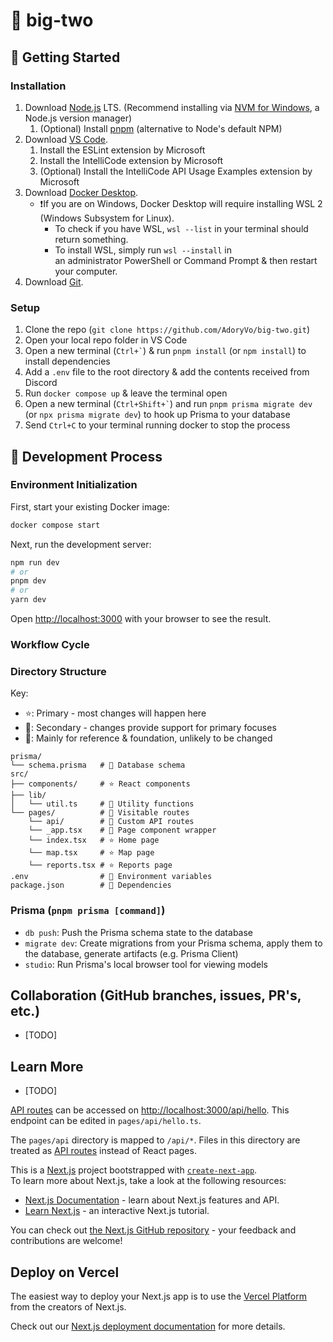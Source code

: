 # 🎴 big-two

## 🚀 Getting Started

### Installation

1. Download [Node.js](https://nodejs.org/en/) LTS. (Recommend installing via [NVM for Windows](https://github.com/coreybutler/nvm-windows), a Node.js version manager)
    1. (Optional) Install [pnpm](https://pnpm.io/installation#using-corepack) (alternative to Node's default NPM)
2. Download [VS Code](https://code.visualstudio.com/).
    1. Install the ESLint extension by Microsoft
    2. Install the IntelliCode extension by Microsoft
    3. (Optional) Install the IntelliCode API Usage Examples extension by Microsoft
3. Download [Docker Desktop](https://www.docker.com/products/docker-desktop).
    - ❗If you are on Windows, Docker Desktop will require installing WSL 2 (Windows Subsystem for Linux). 
      - To check if you have WSL, `wsl --list` in your terminal should return something. 
      - To install WSL, simply run `wsl --install` in an administrator PowerShell or Command Prompt & then restart your computer. 
4. Download [Git](https://git-scm.com/downloads).

### Setup

1. Clone the repo (`git clone https://github.com/AdoryVo/big-two.git`)
2. Open your local repo folder in VS Code
3. Open a new terminal (`` Ctrl+` ``) & run `pnpm install` (or `npm install`) to install dependencies
4. Add a `.env` file to the root directory & add the contents received from Discord
5. Run `docker compose up` & leave the terminal open
6. Open a new terminal (`` Ctrl+Shift+` ``) and run `pnpm prisma migrate dev` (or `npx prisma migrate dev`) to hook up Prisma to your database
7. Send `Ctrl+C` to your terminal running docker to stop the process

## 👷 Development Process

### Environment Initialization

First, start your existing Docker image:

```bash
docker compose start
```

Next, run the development server:

```bash
npm run dev
# or
pnpm dev
# or
yarn dev
```

Open [http://localhost:3000](http://localhost:3000) with your browser to see the result.

### Workflow Cycle

### Directory Structure

Key:
- ⭐: Primary - most changes will happen here
- 📝: Secondary - changes provide support for primary focuses
- 📄: Mainly for reference & foundation, unlikely to be changed
```
prisma/
└── schema.prisma   # 📄 Database schema
src/
├── components/     # ⭐ React components
├── lib/
│   └── util.ts     # 📝 Utility functions
└── pages/          # 📄 Visitable routes
    └── api/        # 📝 Custom API routes
    └── _app.tsx    # 📄 Page component wrapper
    └── index.tsx   # ⭐ Home page
    └── map.tsx     # ⭐ Map page
    └── reports.tsx # ⭐ Reports page
.env                # 📝 Environment variables
package.json        # 📄 Dependencies
```

### Prisma (`pnpm prisma [command]`)
- `db push`: Push the Prisma schema state to the database
- `migrate dev`: Create migrations from your Prisma schema, apply them to the database, generate artifacts (e.g. Prisma Client)
- `studio`: Run Prisma's local browser tool for viewing models

## Collaboration (GitHub branches, issues, PR's, etc.)

- [TODO]

## Learn More

- [TODO]

[API routes](https://nextjs.org/docs/api-routes/introduction) can be accessed on [http://localhost:3000/api/hello](http://localhost:3000/api/hello). This endpoint can be edited in `pages/api/hello.ts`.

The `pages/api` directory is mapped to `/api/*`. Files in this directory are treated as [API routes](https://nextjs.org/docs/api-routes/introduction) instead of React pages.

This is a [Next.js](https://nextjs.org/) project bootstrapped with [`create-next-app`](https://github.com/vercel/next.js/tree/canary/packages/create-next-app).  
To learn more about Next.js, take a look at the following resources:

- [Next.js Documentation](https://nextjs.org/docs) - learn about Next.js features and API.
- [Learn Next.js](https://nextjs.org/learn) - an interactive Next.js tutorial.

You can check out [the Next.js GitHub repository](https://github.com/vercel/next.js/) - your feedback and contributions are welcome!

## Deploy on Vercel

The easiest way to deploy your Next.js app is to use the [Vercel Platform](https://vercel.com/new?utm_medium=default-template&filter=next.js&utm_source=create-next-app&utm_campaign=create-next-app-readme) from the creators of Next.js.

Check out our [Next.js deployment documentation](https://nextjs.org/docs/deployment) for more details.
